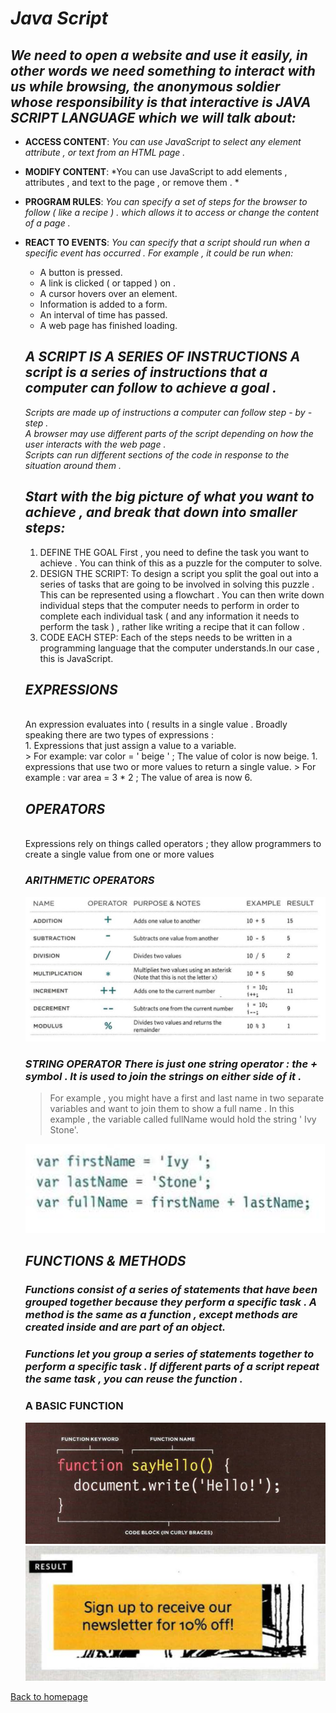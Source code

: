 # ***Java Script***

## _We need to open a website and use it easily, in other words we need something to interact with us while browsing, the anonymous soldier whose responsibility is that interactive is JAVA SCRIPT LANGUAGE which we will talk about:_

-  **ACCESS CONTENT**: *You can use JavaScript to select any element attribute , or text from an HTML page .*
- **MODIFY CONTENT**: *You can use JavaScript to add elements , attributes , and text to the page , or remove them . *
- **PROGRAM RULES**: *You can specify a set of steps for the browser to follow ( like a recipe ) . which allows it to access or change the content of a page .*
- **REACT TO EVENTS**: *You can specify that a script should run when a specific event has occurred . For example , it could be run when:*
  - A button is pressed.
  - A link is clicked ( or tapped ) on .
  - A cursor hovers over an element.
  - Information is added to a form.
  - An interval of time has passed.
  - A web page has finished loading.

  ## ***A SCRIPT IS A SERIES OF INSTRUCTIONS A script is a series of instructions that a computer can follow to achieve a goal .***

  *Scripts are made up of instructions a computer can follow step - by - step .* <br>
  *A browser may use different parts of the script depending on how the user interacts with the web page .*<br>
  *Scripts can run different sections of the code in response to the situation around them .*

  ## ***Start with the big picture of what you want to achieve , and break that down into smaller steps:***
   1.  DEFINE THE GOAL First , you need to define the task you want to achieve . You can think of this as a puzzle for the computer to solve.
   1. DESIGN THE SCRIPT: To design a script you split the goal out into a series of tasks that are going to be involved in solving this puzzle . This can be represented using a flowchart . You can then write down individual steps that the computer needs to perform in order to complete each individual task ( and any information it needs to perform the task ) , rather like writing a recipe that it can follow .
   1. CODE EACH STEP: Each of the steps needs to be written in a programming language that the computer understands.In our case , this is JavaScript.

   ## ***EXPRESSIONS***
   <br>
    An expression evaluates into ( results in a single value . Broadly speaking there are two types of expressions :
   <br>
   1. Expressions that just assign a value to a variable.
   <br>
   > For example: var color = ' beige ' ; The value of color is now beige.
   1. expressions that use two or more values to return a single value.
   > For example : var area = 3 * 2 ; The value of area is now 6.
   <br>

   ## ***OPERATORS***
   <br>
    Expressions rely on things called operators ; they allow programmers to create a single value from one or more values

   ### ***ARITHMETIC OPERATORS***

   ![img](mathoperator.PNG) 

   ### ***STRING OPERATOR There is just one string operator : the + symbol . It is used to join the strings on either side of it .***

   >For example , you might have a first and last name in two separate variables and want to join them to show a full name . In this example , the variable called fullName would hold the string ' Ivy Stone'.

   ![img](varstring.PNG)
    ## ***FUNCTIONS & METHODS*** 
    ### ***Functions consist of a series of statements that have been grouped together because they perform a specific task . A method is the same as a function , except methods are created inside and are part of an object.***
    ### ***Functions let you group a series of statements together to perform a specific task . If different parts of a script repeat the same task , you can reuse the function .***

    ### A BASIC FUNCTION
    ![img](declare.PNG)
    ![img](res-js.PNG)
    
[Back to homepage](../readme.md)







   




